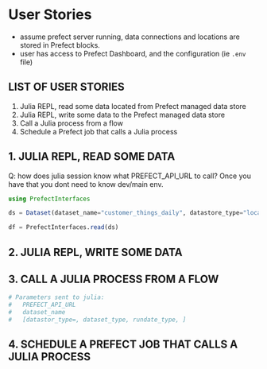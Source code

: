 # User Stories
* assume prefect server running, data connections and locations are stored in Prefect blocks.
* user has access to Prefect Dashboard, and the configuration (ie `.env` file)

## LIST OF USER STORIES
1. Julia REPL, read some data located from Prefect managed data store
2. Julia REPL, write some data to the Prefect managed data store
3. Call a Julia process from a flow
4. Schedule a Prefect job that calls a Julia process

## 1. JULIA REPL, READ SOME DATA
Q: how does julia session know what PREFECT_API_URL to call? Once you have that you dont need to know dev/main env.

```jl
using PrefectInterfaces

ds = Dataset(dataset_name="customer_things_daily", datastore_type="local")

df = PrefectInterfaces.read(ds)
```

## 2. JULIA REPL, WRITE SOME DATA

## 3. CALL A JULIA PROCESS FROM A FLOW
```jl
# Parameters sent to julia:
#   PREFECT_API_URL
#   dataset_name
#   [datastor_type=, dataset_type, rundate_type, ]

```

## 4. SCHEDULE A PREFECT JOB THAT CALLS A JULIA PROCESS
